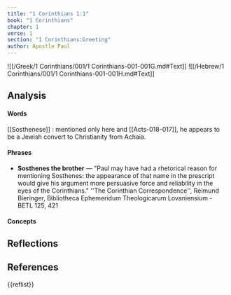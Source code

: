```yaml
---
title: "1 Corinthians 1:1"
book: "1 Corinthians"
chapter: 1
verse: 1
section: "1 Corinthians:Greeting"
author: Apostle Paul
---
```

![[/Greek/1 Corinthians/001/1 Corinthians-001-001G.md#Text]]
![[/Hebrew/1 Corinthians/001/1 Corinthians-001-001H.md#Text]]

## Analysis

#### Words

[[Sosthenese]] : mentioned only here and [[Acts-018-017]], he appears to be a Jewish convert to Christianity from Achaia.

#### Phrases
- **Sosthenes the brother** — "Paul may have had a rhetorical reason for mentioning Sosthenes: the appearance of that name in the prescript would give his argument more persuasive force and reliability in the eyes of the Corinthians." <ref>''The Corinthian Correspondence'', Reimund Bieringer, Bibliotheca Ephemeridum Theologicarum Lovaniensium - BETL 125, 421</ref>

#### Concepts

## Reflections

## References

{{reflist}}
